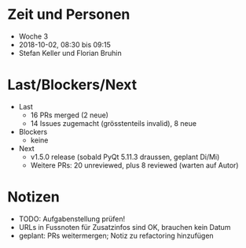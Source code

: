 # Zeit und Personen

- Woche 3
- 2018-10-02, 08:30 bis 09:15
- Stefan Keller und Florian Bruhin

# Last/Blockers/Next

- Last
  - 16 PRs merged (2 neue)
  - 14 Issues zugemacht (grösstenteils invalid), 8 neue
- Blockers
  - keine
- Next
  - v1.5.0 release (sobald PyQt 5.11.3 draussen, geplant Di/Mi)
  - Weitere PRs: 20 unreviewed, plus 8 reviewed (warten auf Autor)

# Notizen

- TODO: Aufgabenstellung prüfen!
- URLs in Fussnoten für Zusatzinfos sind OK, brauchen kein Datum
- geplant: PRs weitermergen; Notiz zu refactoring hinzufügen
